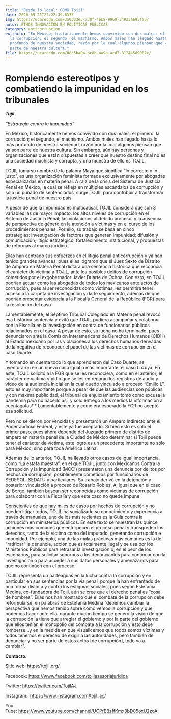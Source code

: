 ```yaml
---
title: "Desde lo local: CDMX Tojil"
date: 2020-09-21T22:22:39.837Z
img: https://ucarecdn.com/3a0333e3-730f-46b8-9969-34923a695fa5/
autor: ETHOS INNOVACIÓN EN POLÍTICAS PÚBLICAS
category: anticorrupcion
extracto: "En México, históricamente hemos convivido con dos males: el primero,
  la corrupción; el segundo, el machismo. Ambos males han llegado hasta lo más
  profundo de nuestra sociedad, razón por la cual algunos piensan que ya son
  parte de nuestra cultura."
file: https://ucarecdn.com/08c5ba04-bc8b-4a9a-acd7-812445d9002c/
---
```

<!--StartFragment-->

# Rompiendo estereotipos y combatiendo la impunidad en los tribunales

[](https://www.ethos.org.mx/wp-content/uploads/2020/09/loro_t_rosa.png)***Tojil***

*“Estrategia contra la impunidad”*

En México, históricamente hemos convivido con dos males: el primero, la corrupción; el segundo, el machismo. Ambos males han llegado hasta lo más profundo de nuestra sociedad, razón por la cual algunos piensan que ya son parte de nuestra cultura. Sin embargo, aún hay personas y organizaciones que están dispuestas a creer que nuestro destino final no es una sociedad machista y corrupta, y una muestra de ello es TOJIL.

TOJIL toma su nombre de la palabra Maya que significa “lo correcto o lo justo”, es una organización feminista formada exclusivamente por abogadas especializadas en materia penal. A raíz de la crisis del Sistema de Justicia Penal en México, la cual se refleja en múltiples escándalos de corrupción y sólo un puñado de sentenciados, surge TOJIL para contribuir a transformar la justicia penal de nuestro país.

A pesar de que la impunidad es multicausal, TOJIL considera que son 3 variables las de mayor impacto: los altos niveles de corrupción en el Sistema de Justicia Penal; las violaciones al debido proceso, y la ausencia de perspectiva de género en la atención a víctimas y en el curso de los procedimientos penales. Por ello, su trabajo se basa en cinco estrategias: investigación de factores que generan impunidad; difusión y comunicación; litigio estratégico; fortalecimiento institucional, y propuestas de reformas al marco jurídico.

Ellas han centrado sus esfuerzos en el litigio penal anticorrupción y ya han tenido grandes avances, pues ellas lograron que el Juez Sexto de Distrito de Amparo en Materia Penal dictara una sentencia histórica que reconocía el carácter de víctima a TOJIL, ante los posibles delitos de corrupción cometidos por el exgobernador Javier Duarte de Ochoa. Con esto, en TOJIL podrían actuar como las abogadas de todos los mexicanos ante actos de corrupción, pues al ser reconocidas como víctimas, les permitirá tener acceso a la carpeta de investigación y darle seguimiento, además de que podrían presentar evidencia a la Fiscalía General de la República (FGR) para la resolución del caso.

Lamentablemente, el Séptimo Tribunal Colegiado en Materia penal revocó esa histórica sentencia y evitó que TOJIL pudiera acompañar y colaborar con la Fiscalía en la investigación en contra de funcionarios públicos relacionados en el caso. A pesar de esto, su lucha no ha terminado, pues denunciaron ante la Comisión Interamericana de Derechos Humanos (CIDH) al Estado mexicano por las violaciones a los derechos humanos derivadas de la negativa de reconocer el papel de las víctimas de corrupción en el caso Duarte. 

Y tomando en cuenta todo lo que aprendieron del Caso Duarte, se aventuraron en un nuevo caso igual o más importante: el caso Lozoya. En este, TOJIL solicitó a la FGR que se les reconociera, como en el anterior, el carácter de víctima y pidió que se les entregaran los registros de audio y video de la audiencia inicial en la cual quedó vinculado a proceso “Emilio L”, esto es muy importante porque a pesar de que las audiencias son públicas y con máxima publicidad, el tribunal de enjuiciamiento tomó como excusa la pandemia para no hacerlo así, y solo entregó a los medios la información a cuentagotas*.* Lamentablemente y como era esperado la FGR no aceptó esa solicitud.

Pero no se dieron por vencidas y presentaron un Amparo Indirecto ante el Poder Judicial Federal, y este ya fue aceptado. Si bien esto es solo el primer paso, pues ahora depende del Juzgado primero de distrito de amparo en materia penal de la Ciudad de México determinar si Tojil puede tener el carácter de víctima, este logro es un precedente importante no sólo para México, sino para toda América Latina. 

Además de lo anterior, TOJIL ha llevado otros casos de igual importancia, como “La estafa maestra”, en el que TOJIL junto con Mexicanos Contra la Corrupción y la Impunidad (MCCI) presentaron una denuncia por delitos por hechos de corrupción, posiblemente cometidos por funcionarios de SEDESOL, SEDATU y particulares. Su trabajo derivó en la detención y posterior vinculación a proceso de Rosario Robles. Al igual que en el caso de Borge, también buscan ser reconocidas como víctimas de corrupción para colaborar con la Fiscalía y que este caso no quede impune.

Conscientes de que hay miles de casos por hechos de corrupción y no pueden litigar todos, TOJIL ha socializado su conocimiento y experiencia a través de manuales, uno de los más recientes es la Guía contra la corrupción en ministerios públicos. En este texto se muestran las quince acciones más comunes que entorpecen el proceso penal y transgreden los derechos, tanto de la víctima como del imputado, generando corrupción e impunidad. Por ejemplo, una de las malas prácticas más comunes es la de “ratificar” la denuncia, acción que es totalmente ilegal y se usa por los Ministerios Públicos para retrasar la investigación o, en el peor de los escenarios, para solicitar sobornos a los denunciantes para continuar con la investigación o para acceder a sus datos personales y amenazarlos para que no continúen con el proceso.

TOJIL representa un parteaguas en la lucha contra la corrupción y en particular en sus sentencias por la vía penal, porque la han enfrentado de una forma distinta y contra los estigmas sociales, pues según Estefanía Medina, co-fundadora de Tojil, aún se cree que el derecho penal es “cosa de hombres”. Ellas nos han mostrado que el combate de la corrupción debe reformularse, en palabras de Estefanía Medina “debemos cambiar la perspectiva que hemos tenido sobre cómo vemos la corrupción y que podemos hacer ante ella, durante mucho tiempo se generó la visión de que la corrupción la tiene que arreglar el gobierno y por la parte del gobierno que ellos tenían el monopolio del combate a la corrupción y esto debe romperse…y en la medida en que visualicemos que todos somos víctimas y todos tenemos el derecho de exigir a las autoridades, pero también de denunciar y no ser parte de estos actos \[de corrupción], todo va a cambiar”.

**Contacto.**

Sitio web: <https://tojil.org/>

Facebook: <https://www.facebook.com/tojilasesoriajuridica>

Twitter: <https://twitter.com/TojilAJ>

Instagram:  <https://www.instagram.com/tojil_ac/>

You Tube: <https://www.youtube.com/channel/UCPfEBzffKmx3bD05oxU2zoA>

<!--EndFragment-->
